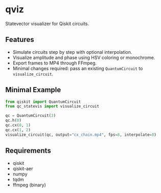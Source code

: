 # qviz

Statevector visualizer for Qiskit circuits.

## Features
- Simulate circuits step by step with optional interpolation.
- Visualize amplitude and phase using HSV coloring or monochrome.
- Export frames to MP4 through FFmpeg.
- Minimal changes required: pass an existing `QuantumCircuit` to `visualize_circuit`.

## Minimal Example
```python
from qiskit import QuantumCircuit
from qc_statevis import visualize_circuit

qc = QuantumCircuit(3)
qc.h(0)
qc.cx(0, 1)
qc.cx(1, 2)
visualize_circuit(qc, output="cx_chain.mp4", fps=8, interpolate=8)
```

## Requirements
- qiskit
- qiskit-aer
- numpy
- tqdm
- ffmpeg (binary)

